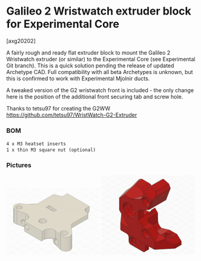 # Galileo 2 Wristwatch extruder block for Experimental Core
[axg20202]

A fairly rough and ready flat extruder block to mount the Galileo 2 Wristwatch extruder (or similar) to the Experimental Core (see Experimental Git branch). This is a quick solution pending the release of updated Archetype CAD. Full compatibility with all beta Archetypes is unknown, but this is confirmed to work with Experimental Mjolnir ducts.  

A tweaked version of the G2 wristwatch front is included - the only change here is the position of the additional front securing tab and screw hole. 

Thanks to tetsu97 for creating the G2WW https://github.com/tetsu97/WristWatch-G2-Extruder

### BOM

```
4 x M3 heatset inserts
1 x thin M3 square nut (optional)

```

### Pictures

<img src="Images/1.jpg"  width="49%"/>
<img src="Images/2.jpg"  width="49%"/>